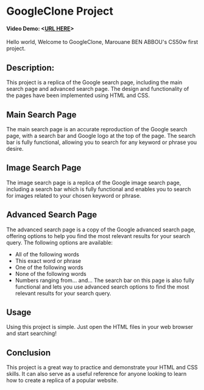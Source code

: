 # GoogleClone Project

#### Video Demo: <[URL HERE](https://www.youtube.com/watch?v=ZbKrsGPZhnc)>
Hello world, Welcome to GoogleClone, Marouane BEN ABBOU's CS50w first project.

## Description:
This project is a replica of the Google search page, including the main search page and advanced search page. The design and functionality of the pages have been implemented using HTML and CSS.

## Main Search Page
The main search page is an accurate reproduction of the Google search page, with a search bar and Google logo at the top of the page. The search bar is fully functional, allowing you to search for any keyword or phrase you desire.

## Image Search Page
The image search page is a replica of the Google image search page, including a search bar which is fully functional and enables you to search for images related to your chosen keyword or phrase.

## Advanced Search Page
The advanced search page is a copy of the Google advanced search page, offering options 
to help you find the most relevant results for your search query. The following options are available:
- All of the following words
- This exact word or phrase
- One of the following words
- None of the following words
- Numbers ranging from... and... 
The search bar on this page is also fully functional and lets you use advanced search options to find the most relevant results for your search query.

## Usage
Using this project is simple. Just open the HTML files in your web browser and start searching!

## Conclusion
This project is a great way to practice and demonstrate your HTML and CSS skills. It can also serve as a useful reference for anyone looking to learn how to create a replica of a popular website.
